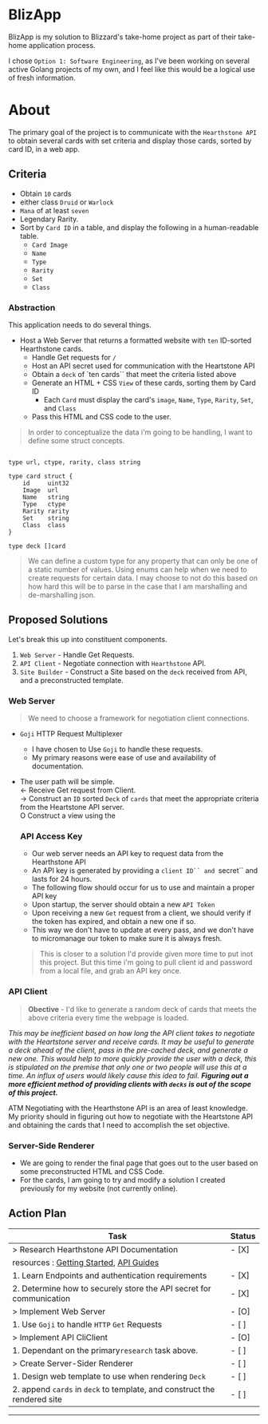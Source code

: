 # BlizApp
BlizApp is my solution to Blizzard's take-home project as part of their take-home application process.  

I chose `Option 1: Software Engineering`, as I've been working on several active Golang projects of my own, and I feel like this would be a logical use of fresh information. 

# About

The primary goal of the project is to communicate with the `Hearthstone API` to obtain several cards with set criteria and display those cards, sorted by card ID, in a web app. 

## Criteria
- Obtain `10` cards
- either class `Druid` or `Warlock`
- `Mana` of at least `seven`
- Legendary Rarity. 
- Sort by `Card ID` in a table, and display the following in a human-readable table. 
    - `Card Image`
    - `Name`
    - `Type`
    - `Rarity`
    - `Set`
    - `Class`


 ### Abstraction
This application needs to do several things. 
- Host a Web Server that returns a formatted website with `ten` ID-sorted Hearthstone cards. 
    - Handle Get requests for `/`
    - Host an API secret used for communication with the Heartstone API
    - Obtain a `deck` of `ten cards`` that meet the criteria listed above
    - Generate an HTML + CSS `View` of these cards, sorting them by Card ID
        - Each `Card` must display the card's `image`, `Name`, `Type`, `Rarity`, `Set`, and `Class`
    - Pass this HTML and CSS code to the user. 

> In order to conceptualize the data i'm going to be handling, I want to define some struct concepts.
``` Golang

type url, ctype, rarity, class string

type card struct {
    id     uint32
    Image  url
    Name   string
    Type   ctype
    Rarity rarity
    Set    string
    Class  class
}

type deck []card
```
> We can define a custom type for any property that can only be one of a static number of values. Using enums can help when we need to create requests for certain data. I may choose to not do this based on how hard this will be to parse in the case that I am marshalling and de-marshalling json. 


 ## Proposed Solutions
 Let's break this up into constituent components. 
 1. `Web Server` - Handle Get Requests.
 2. `API Client` - Negotiate connection with `Hearthstone` API.
 3. `Site Builder` - Construct a Site based on the `deck` received from API, and a preconstructed template. 

 ### Web Server
> We need to choose a framework for negotiation client connections.
- `Goji`  HTTP Request Multiplexer
    - I have chosen to Use `Goji` to handle these requests.
    - My primary reasons were ease of use and availability of documentation.
- The user path will be simple. \
  <- Receive Get request from Client.  \
  -> Construct an `ID` sorted `Deck` of `cards` that meet the appropriate criteria from the Heartstone API  server. \
  O Construct a view using the 

  ### API Access Key
   - Our web server needs an API key to request data from the Hearthstone API
   - An API key is generated by providing a `client ID`` and `secret`` and lasts for 24 hours.
   -  The following flow should occur for us to use and maintain a proper API key
    - Upon startup, the server should obtain a new `API Token`
    - Upon receiving a new `Get` request from a client, we should verify if the token has expired, and obtain a new one if so. 
    - This way we don't have to update at every pass, and we don't have to micromanage our token to make sure it is always fresh.
    > This is closer to a solution I'd provide given more time to put inot this project. But this time i'm going to pull client id and password from a local file, and grab an API key once.  
   


 ### API Client
 > **Obective** - I'd like to generate a random deck of cards that meets the above criteria every time the webpage is loaded. 
 
 *This _may be _inefficient_ based on_ how long the API client takes to negotiate with _the Heartstone server and receive_ cards. It may be useful to generate a deck ahead of the client, pass in the pre-cached deck, and generate a new one. This would help to more quickly provide the user with a deck, this is stipulated on the premise that only one or two people will use this at a time. _An influx of users would_ likely cause this idea to fail. **Figuring out a more efficient method of providing clients with `decks` is **out of **the **scope**** of this** project.***

ATM Negotiating with the Hearthstone API is an area of least knowledge. My priority should in figuring out how to negotiate with the Heartstone API and obtaining the cards that I need to accomplish the set objective. 
 
 ### Server-Side Renderer
  - We are going to render the final page that goes out to the user based on some preconstructed HTML and CSS Code. 
  - For the cards, I am going to try and modify a solution I created previously for my website (not currently online).

## Action Plan

| Task | Status |
|------|--------|
| > Research Hearthstone API Documentation| - [X] |
| resources : [Getting Started](https://develop.battle.net/documentation/guides/getting-started), [API Guides](https://develop.battle.net/documentation/hearthstone/guides)
| 1. Learn Endpoints and authentication requirements | - [X] |
| 2. Determine how to securely store the API secret for communication | - [X] |
| > Implement Web Server | - [O] |
| 1. Use `Goji` to handle `HTTP` `Get` Requests| - [ ] |
| > Implement API CliClient |- [O] |
| 1. Dependant on the primary`research` task above. | - [ ]
| > Create Server-Sider Renderer  | - [ ] |
| 1. Design web template to use when rendering `Deck` | - [ ] |
| 2. append `cards` in `deck` to template, and construct the rendered site | - [ ] |


---